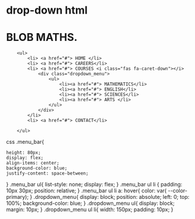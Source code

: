 # drop-down html
<!DOCTYPE html>
<html>
<head>
	<meta charset="utf-8">
	<meta name="viewport" content="width=device-width, initial-scale=1">
	<link rel="stylesheet" type="text/css" href="https://cdnjs.cloudflare.com/ajax/libs/font-awesome/6.2.1/css/all.min.css">
	<link rel="stylesheet" type="text/css" href="style.css">
	<title>Dropdown Menu</title>
</head>
<body>
	<div class="menu_bar">
		<h1 class="">BLOB <span> MATHS.</span></h1>

		<ul>
			<li> <a href="#"> HOME </li>
			<li> <a href="#"> CAREERS</li>
			<li> <a href="#"> COURSES <i class="fas fa-caret-down"></i>
				<div class="dropdown_menu">
					<ul>
						<li><a href="#"> MATHEMATICS</li>
						<li><a href="#"> ENGLISH</li>
						<li><a href="#"> SCIENCES</li>
						<li><a href="#"> ARTS </li>
					</ul>
				</div>
			</li>
			<li> <a href="#"> CONTACT</li>
			
		</ul>

</body>
</html>
  
  
 css
  .menu_bar{
	
	height: 80px;
	display: flex;
	align-items: center;
	background-color: blue;
	justify-content: space-between;
}
.menu_bar ul{
	list-style: none;
	display: flex;
}
.menu_bar ul li {
	padding: 10px 30px;
	position: relative;
}
.menu_bar ul li a: hover{
	color: var( --color- primary);
}
.dropdown_menu{
	display: block;
	position: absolute;
	left: 0;
	top: 100%;
	background-color: blue;
}
.dropdown_menu ul{
	display: block;
	margin: 10px;
}
.dropdown_menu ul li{
	width: 150px;
	padding: 10px;
}
